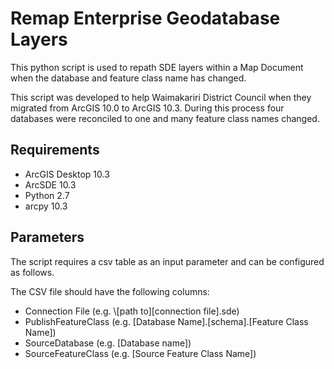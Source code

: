 # Remap Enterprise Geodatabase Layers #
This python script is used to repath SDE layers within a Map Document when the database and feature class name has changed. 

This script was developed to help Waimakariri District Council when they migrated from ArcGIS 10.0 to ArcGIS 10.3. During this process four databases were reconciled to one and many feature class names changed. 

## Requirements ##
- ArcGIS Desktop 10.3
- ArcSDE 10.3
- Python 2.7
- arcpy 10.3

## Parameters ##
The script requires a csv table as an input parameter and can be configured as follows.

The CSV file should have the following columns:

- Connection File (e.g. \\[path to]\[connection file].sde)
- PublishFeatureClass (e.g. [Database Name].[schema].[Feature Class Name])
- SourceDatabase (e.g. [Database name])
- SourceFeatureClass (e.g. [Source Feature Class Name])
